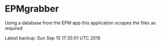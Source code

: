 # EPMgrabber
Using a database from the EPM app this application scrapes the files as required


Latest backup: Sun Sep 15 17:35:01 UTC 2019
